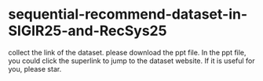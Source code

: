 # sequential-recommend-dataset-in-SIGIR25-and-RecSys25
collect the link of the dataset.
please download the ppt file. In the ppt file, you could click the superlink to jump to the dataset website. If it is useful for you, please star.

